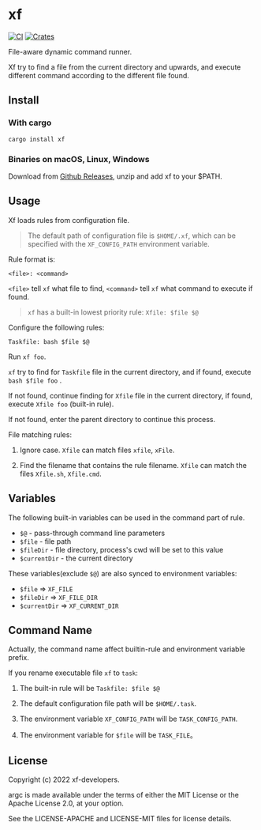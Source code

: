 # xf

[![CI](https://github.com/sigoden/xf/actions/workflows/ci.yaml/badge.svg)](https://github.com/sigoden/xf/actions/workflows/ci.yaml)
[![Crates](https://img.shields.io/crates/v/xf.svg)](https://crates.io/crates/xf)

File-aware dynamic command runner.

Xf try to find a file from the current directory and upwards, and execute different command according to the different file found.

 ## Install

### With cargo

```
cargo install xf
```

### Binaries on macOS, Linux, Windows

Download from [Github Releases](https://github.com/sigoden/xf/releases), unzip and add xf to your $PATH.
## Usage

Xf loads rules from configuration file.

> The default path of configuration file is `$HOME/.xf`, which can be specified with the `XF_CONFIG_PATH` environment variable.

Rule format is:

```
<file>: <command>
```

`<file>` tell `xf` what file to find, `<command>` tell `xf` what command to execute if found.

> `xf` has a built-in lowest priority rule: `Xfile: $file $@`


Configure the following rules:

```
Taskfile: bash $file $@
```

Run `xf foo`.

`xf` try to find for `Taskfile` file in the current directory, and if found, execute `bash $file foo` .

If not found, continue finding for `Xfile` file in the current directory, if found, execute `Xfile foo` (built-in rule).

If not found, enter the parent directory to continue this process.
 
File matching rules:

1. Ignore case. `Xfile` can match files `xfile`, `xFile`.

2. Find the filename that contains the rule filename. `Xfile` can match the files `Xfile.sh`, `Xfile.cmd`.

## Variables

The following built-in variables can be used in the command part of rule.

- `$@` - pass-through command line parameters
- `$file` - file path
- `$fileDir` - file directory, process's cwd will be set to this value
- `$currentDir` - the current directory

These variables(exclude `$@`) are also synced to environment variables:

- `$file` => `XF_FILE`
- `$fileDir` => `XF_FILE_DIR`
- `$currentDir` => `XF_CURRENT_DIR`

## Command Name

Actually, the command name affect builtin-rule and environment variable prefix.

If you rename executable file `xf`  to `task`:

1. The built-in rule will be `Taskfile: $file $@`

2. The default configuration file path will be `$HOME/.task`.

3. The environment variable `XF_CONFIG_PATH` will be `TASK_CONFIG_PATH`.

4. The environment variable for `$file` will be `TASK_FILE`。

## License

Copyright (c) 2022 xf-developers.

argc is made available under the terms of either the MIT License or the Apache License 2.0, at your option.

See the LICENSE-APACHE and LICENSE-MIT files for license details.